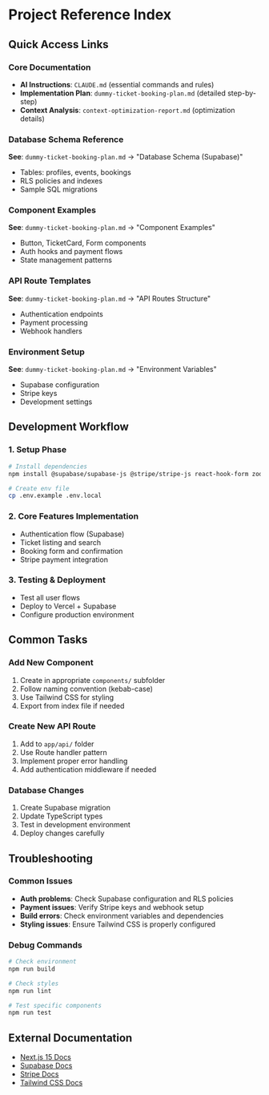 # Project Reference Index

## Quick Access Links

### Core Documentation
- **AI Instructions**: `CLAUDE.md` (essential commands and rules)
- **Implementation Plan**: `dummy-ticket-booking-plan.md` (detailed step-by-step)
- **Context Analysis**: `context-optimization-report.md` (optimization details)

### Database Schema Reference
**See**: `dummy-ticket-booking-plan.md` → "Database Schema (Supabase)"
- Tables: profiles, events, bookings
- RLS policies and indexes
- Sample SQL migrations

### Component Examples
**See**: `dummy-ticket-booking-plan.md` → "Component Examples"
- Button, TicketCard, Form components
- Auth hooks and payment flows
- State management patterns

### API Route Templates
**See**: `dummy-ticket-booking-plan.md` → "API Routes Structure"
- Authentication endpoints
- Payment processing
- Webhook handlers

### Environment Setup
**See**: `dummy-ticket-booking-plan.md` → "Environment Variables"
- Supabase configuration
- Stripe keys
- Development settings

## Development Workflow

### 1. Setup Phase
```bash
# Install dependencies
npm install @supabase/supabase-js @stripe/stripe-js react-hook-form zod zustand date-fns lucide-react

# Create env file
cp .env.example .env.local
```

### 2. Core Features Implementation
- Authentication flow (Supabase)
- Ticket listing and search
- Booking form and confirmation
- Stripe payment integration

### 3. Testing & Deployment
- Test all user flows
- Deploy to Vercel + Supabase
- Configure production environment

## Common Tasks

### Add New Component
1. Create in appropriate `components/` subfolder
2. Follow naming convention (kebab-case)
3. Use Tailwind CSS for styling
4. Export from index file if needed

### Create New API Route
1. Add to `app/api/` folder
2. Use Route handler pattern
3. Implement proper error handling
4. Add authentication middleware if needed

### Database Changes
1. Create Supabase migration
2. Update TypeScript types
3. Test in development environment
4. Deploy changes carefully

## Troubleshooting

### Common Issues
- **Auth problems**: Check Supabase configuration and RLS policies
- **Payment issues**: Verify Stripe keys and webhook setup
- **Build errors**: Check environment variables and dependencies
- **Styling issues**: Ensure Tailwind CSS is properly configured

### Debug Commands
```bash
# Check environment
npm run build

# Check styles
npm run lint

# Test specific components
npm run test
```

## External Documentation
- [Next.js 15 Docs](https://nextjs.org/docs)
- [Supabase Docs](https://supabase.com/docs)
- [Stripe Docs](https://stripe.com/docs)
- [Tailwind CSS Docs](https://tailwindcss.com/docs)